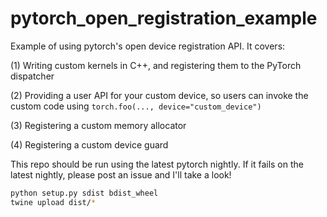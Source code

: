 # pytorch_open_registration_example
Example of using pytorch's open device registration API. It covers:

(1) Writing custom kernels in C++, and registering them to the PyTorch dispatcher

(2) Providing a user API for your custom device, so users can invoke the custom code using `torch.foo(..., device="custom_device")`

(3) Registering a custom memory allocator

(4) Registering a custom device guard

This repo should be run using the latest pytorch nightly. If it fails on the latest nightly, please post an issue and I'll take a look!

``` bash
python setup.py sdist bdist_wheel
twine upload dist/*
```
